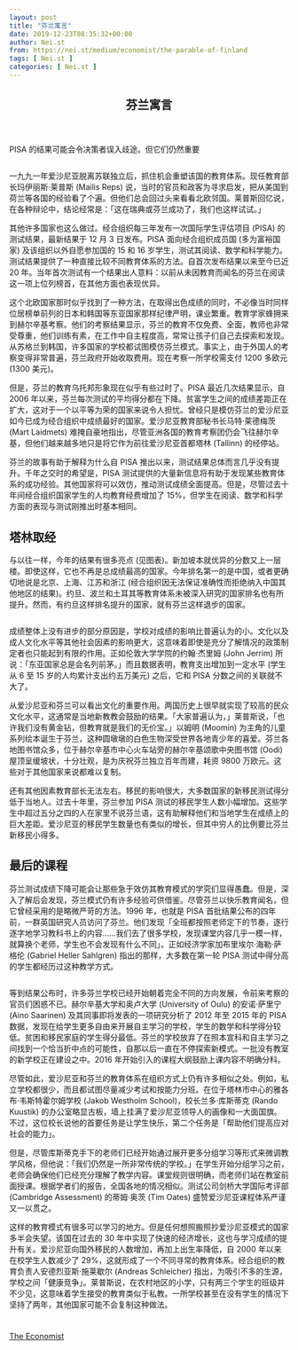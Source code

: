 ```yaml
---
layout: post
title: "芬兰寓言"
date: 2019-12-23T08:35:32+00:00
author: Nei.st
from: https://nei.st/medium/economist/the-parable-of-finland
tags: [ Nei.st ]
categories: [ Nei.st ]
---
```


<article class="post-12084 post type-post status-publish format-standard hentry category-economist" id="post-12084">
 <header class="page-header medium Archives">
  <div class="page-header__image">
  </div>
  <div class="page-header__content">
   <h1 class="page-title text-align-center">
    芬兰寓言
   </h1>
  </div>
 </header>
 <div class="entry-content aesop-entry-content" id="post-12084-content">
  <link as="font" crossorigin="anonymous" href="//cdn.jsdelivr.net/gh/0nd1jyU39XQ/_/glyph/font-face/0uIzqoZjSuJfvSBnvgXTcApMtcVhMcpr.woff" rel="preload" type="font/woff"/>
  <link as="font" crossorigin="anonymous" href="//cdn.jsdelivr.net/gh/0nd1jyU39XQ/_/glyph/font-face/1sTnSLZWDKucPX6SAk.woff" rel="preload" type="font/woff"/>
  <p class="blog-post__description">
   PISA 的结果可能会令决策者误入歧途。但它们仍然重要
  </p>
  <span id="more-12084">
  </span>
  <div class="navigation__primary-inner">
   <a class="economist__link-logo" href="//nei.st/medium/economist">
   </a>
  </div>
  <div class="container img component-image">
   <div class="aspectRatioPlaceholder">
    <div class="progressiveMedia" data-height="720" data-width="1280">
     <img alt="" class="progressiveMedia-image" data-src="https://cdn.jsdelivr.net/gh/0nd1jyU39XQ/_/img/1/e52bf525gy1g9yiulpdvaj20zk0k0wl5.jpg" src="https://cdn.jsdelivr.net/gh/0nd1jyU39XQ/_/img/1/e52bf525gy1g9yiulpdvaj20zk0k0wl5.jpg"/>
    </div>
   </div>
  </div>
  <p>
   一九九一年爱沙尼亚脱离苏联独立后，抓住机会重塑该国的教育体系。现任教育部长玛伊丽斯·莱普斯 (Mailis Reps) 说，当时的官员和政客为寻求启发，把从美国到荷兰等各国的经验看了个遍。但他们总会回过头来看看北欧邻国。莱普斯回忆说，在各种辩论中，结论经常是：「这在瑞典或芬兰成功了，我们也这样试试。」
  </p>
  <p>
   其他许多国家也这么做过。经合组织每三年发布一次国际学生评估项目 (PISA) 的测试结果，最新结果于 12 月 3 日发布。PISA 面向经合组织成员国 (多为富裕国家) 及该组织以外自愿参加国的 15 和 16 岁学生，测试其阅读、数学和科学能力。测试结果提供了一种直接比较不同教育体系的方法。自首次发布结果以来至今已近 20 年。当年首次测试有一个结果出人意料：以前从未因教育而闻名的芬兰在阅读这一项上位列榜首，在其他方面也表现优异。
  </p>
  <p>
   这个北欧国家那时似乎找到了一种方法，在取得出色成绩的同时，不必像当时同样位居榜单前列的日本和韩国等东亚国家那样纪律严明，课业繁重。教育学家蜂拥来到赫尔辛基考察。他们的考察结果显示，芬兰的教育不仅免费、全面，教师也非常受尊重，他们训练有素，在工作中自主程度高，常常让孩子们自己去探索和发现。从苏格兰到韩国，许多国家的学校都试图模仿芬兰模式。事实上，由于外国人的考察变得非常普遍，芬兰政府开始收取费用。现在考察一所学校需支付 1200 多欧元 (1300 美元)。
  </p>
  <p>
   但是，芬兰的教育乌托邦形象现在似乎有些过时了。PISA 最近几次结果显示，自 2006 年以来，芬兰每次测试的平均得分都在下降。贫富学生之间的成绩差距正在扩大，这对于一个以平等为荣的国家来说令人担忧。曾经只是模仿芬兰的爱沙尼亚如今已成为经合组织中成绩最好的国家。爱沙尼亚教育部秘书长马特·莱德梅茨 (Mart Laidmets) 难掩自豪地指出，尽管亚洲各国的教育考察团仍会飞往赫尔辛基，但他们越来越多地只是将它作为前往爱沙尼亚首都塔林 (Tallinn) 的经停站。
  </p>
  <p>
   芬兰的故事有助于解释为什么自 PISA 推出以来，测试结果总体而言几乎没有提升。千年之交时的希望是，PISA 测试提供的大量新信息将有助于发现某些教育体系的成功经验。其他国家将可以效仿，推动测试成绩全面提高。但是，尽管过去十年间经合组织国家学生的人均教育经费增加了 15%，但学生在阅读、数学和科学方面的表现与测试刚推出时基本相同。
  </p>
  <div class="code-block code-block-1" style="margin: 8px 0; clear: both;">
   <div class="container ads_KbHEVhh8Rw">
    <div class="card card--blog post-sidebar">
     <div class="card-body">
      <div class="logo_ngcontent-kty-0">
      </div>
      <div class="iframe-blocker U6XAMK63Vh00WqvF2BacIQ">
       <div class="background-h60B">
       </div>
       <div class="WumZiPCS4MeMw4pxQ">
       </div>
      </div>
     </div>
     <div class="card-footer">
      <div class="card-footer-wrapper" layout="row bottom-left">
      </div>
     </div>
    </div>
   </div>
  </div>
  <h2>
   塔林取经
  </h2>
  <p>
   与以往一样，今年的结果有很多亮点 (见图表)。新加坡本就优异的分数又上一层楼。即使这样，它也不再是总成绩最高的国家。今年排名第一的是中国，或者更确切地说是北京、上海、江苏和浙江 (经合组织因无法保证准确性而拒绝纳入中国其他地区的结果)。约旦、波兰和土耳其等教育体系未被深入研究的国家排名也有所提升。然而，有约旦这样排名提升的国家，就有芬兰这样退步的国家。
  </p>
  <div class="container img">
   <div class="aspectRatioPlaceholder">
    <div class="progressiveMedia" data-height="865" data-width="1280">
     <img alt="" class="progressiveMedia-image lazyload" data-src="https://cdn.jsdelivr.net/gh/0nd1jyU39XQ/_/img/1/e52bf525gy1g9yiy7ngvjj20zk0o1dq4.jpg" id="zoom-default" src="https://cdn.jsdelivr.net/gh/0nd1jyU39XQ/_/img/1/e52bf525gy1g9yiy7ngvjj20zk0o1dq4.jpg"/>
    </div>
   </div>
  </div>
  <p>
   成绩整体上没有进步的部分原因是，学校对成绩的影响比普遍认为的小。文化以及成人文化水平等其他社会因素的影响更大，这意味着即使是充分了解情况的政策制定者也只能起到有限的作用。正如伦敦大学学院的约翰·杰里姆 (John Jerrim) 所说：「东亚国家总是会名列前茅。」而且数据表明，教育支出增加到一定水平 (学生从 6 至 15 岁的人均累计支出约五万美元) 之后，它和 PISA 分数之间的关联就不大了。
  </p>
  <p>
   从爱沙尼亚和芬兰可以看出文化的重要作用。两国历史上很早就实现了较高的民众文化水平，这通常是当地新教教会鼓励的结果。「大家普遍认为，」莱普斯说，「也许我们没有黄金钻，但教育就是我们的无价宝。」以姆明 (Moomin) 为主角的儿童系列绘本诞生于芬兰，这种圆墩墩的白色生物深受世界各地青少年的喜爱。芬兰各地图书馆众多，位于赫尔辛基市中心火车站旁的赫尔辛基颂歌中央图书馆 (Oodi) 屋顶呈缓坡状，十分壮观，是为庆祝芬兰独立百年而建，耗资 9800 万欧元。这些对于其他国家来说都难以复制。
  </p>
  <p>
   还有其他因素教育部长无法左右。移民的影响很大，大多数国家的新移民测试得分低于当地人。过去十年里，芬兰参加 PISA 测试的移民学生人数小幅增加。这些学生中超过五分之四的人在家里不说芬兰语，这有助解释他们和当地学生在成绩上的巨大差距。爱沙尼亚的移民学生数量也有类似的增长，但其中穷人的比例要比芬兰新移民小得多。
  </p>
  <h2>
   最后的课程
  </h2>
  <p>
   芬兰测试成绩下降可能会让那些急于效仿其教育模式的学究们显得愚蠢。但是，深入了解后会发现，芬兰模式仍有许多经验可供借鉴。尽管芬兰以快乐教育闻名，但它曾经采用的是略微严苛的方法。1996 年，也就是 PISA 首批结果公布的四年前，一群英国研究人员访问了芬兰。他们发现「全班都按照老师定下的节奏，逐行逐字地学习教科书上的内容……我们去了很多学校，发现课堂内容几乎一模一样，就算换个老师，学生也不会发现有什么不同」。正如经济学家加布里埃尔·海勒·萨格伦 (Gabriel Heller Sahlgren) 指出的那样，大多数在第一轮 PISA 测试中得分高的学生都经历过这种教学方式。
  </p>
  <div class="container img">
   <figure class="image-rightalign">
    <div class="aspectRatioPlaceholder">
     <div class="progressiveMedia" data-height="630" data-width="608">
      <img alt="" class="progressiveMedia-image lazyload" data-src="https://cdn.jsdelivr.net/gh/0nd1jyU39XQ/_/img/1/e52bf525gy1g9yix3lxc2j20gw0hiwfn.jpg" src="https://cdn.jsdelivr.net/gh/0nd1jyU39XQ/_/img/1/e52bf525gy1g9yix3lxc2j20gw0hiwfn.jpg"/>
     </div>
    </div>
   </figure>
  </div>
  <p>
   等到结果公布时，许多芬兰学校已经开始朝着完全不同的方向发展，令前来考察的官员们困惑不已。赫尔辛基大学和奥卢大学 (University of Oulu) 的安诺·萨里宁 (Aino Saarinen) 及其同事即将发表的一项研究分析了 2012 年至 2015 年的 PISA 数据，发现在给学生更多自由来开展自主学习的学校，学生的数学和科学得分较低。贫困和移民家庭的学生得分最低。芬兰的学校放弃了在照本宣科和自主学习之间找到一个恰当折中点的可能性，自那以后一直在不停探索新模式。一批没有教室的新学校正在建设之中。2016 年开始引入的课程大纲鼓励上课内容不明确分科。
  </p>
  <div class="code-block code-block-1" style="margin: 8px 0; clear: both;">
   <div class="container ads_KbHEVhh8Rw">
    <div class="card card--blog post-sidebar">
     <div class="card-body">
      <div class="logo_ngcontent-kty-0">
      </div>
      <div class="iframe-blocker U6XAMK63Vh00WqvF2BacIQ">
       <div class="background-h60B">
       </div>
       <div class="WumZiPCS4MeMw4pxQ">
       </div>
      </div>
     </div>
     <div class="card-footer">
      <div class="card-footer-wrapper" layout="row bottom-left">
      </div>
     </div>
    </div>
   </div>
  </div>
  <p>
   尽管如此，爱沙尼亚和芬兰的教育体系在组织方式上仍有许多相似之处。例如，私立学校都很少，而且都试图尽量减少考试和按能力分班。在位于塔林市中心的雅各布·韦斯特霍尔姆学校 (Jakob Westholm School)，校长兰多·库斯蒂克 (Rando Kuustik) 的办公室略显古板，墙上挂满了爱沙尼亚领导人的画像和一大面国旗。不过，这位校长说他的首要任务是让学生快乐，第二个任务是「帮助他们提高应对社会的能力」。
  </p>
  <p>
   但是，尽管库斯蒂克手下的老师们已经开始通过展开更多分组学习等形式来微调教学风格，但他说：「我们仍然是一所非常传统的学校。」在学生开始分组学习之前，老师会确保他们已经充分理解了教学内容。课堂规则很明确，而老师们站在教室前面授课。根据学者们的报告，全国各地的情况相似。测试公司剑桥大学国际考评部 (Cambridge Assessment) 的蒂姆·奥茨 (Tim Oates) 盛赞爱沙尼亚课程体系严谨又一以贯之。
  </p>
  <p>
   这样的教育模式有很多可以学习的地方。但是任何想照搬照抄爱沙尼亚模式的国家多半会失望。该国在过去的 30 年中实现了快速的经济增长，这也与学习成绩的提升有关。爱沙尼亚向国外移民的人数增加，再加上出生率降低，自 2000 年以来在校学生人数减少了 29%，这就形成了一个不同寻常的教育体系。经合组织的教育负责人安德烈亚斯·施莱歇尔 (Andreas Schleicher) 指出，为吸引不多的生源，学校之间「健康竞争」。莱普斯说，在农村地区的小学，只有两三个学生的班级并不少见，这意味着学生接受的教育类似于私教。一所学校甚至在没有学生的情况下坚持了两年，其他国家可能不会复制这种做法。
  </p>
  <div class="container ag ah">
   <div class="fe n el">
    <a class="dt du bn bo bp bq br bs bt bu dv dw bx by dx dy" href="https://nei.st/medium/economist?source=https://www.economist.com/international/2019/12/05/pisa-results-can-lead-policymakers-astray">
     <div class="c ff fg ag ah fh el fi fj ce fk fl fm fn fo fp fq fr fs ft fu">
      <div class="bs em en eo ep eq fv ah fw fg ag bm eu fx q fy fz p ac">
      </div>
     </div>
    </a>
   </div>
  </div>
  <div class="code-block code-block-2" style="margin: 8px 0; clear: both;">
   <br/>
   <div class="container ads_KbHEVhh8Rw">
    <div class="card card--blog post-sidebar">
     <div class="card-body">
      <div class="logo_ngcontent-kty-0">
      </div>
      <div class="iframe-blocker U6XAMK63Vh00WqvF2BacIQ">
       <div class="background-h60B">
       </div>
       <div class="WumZiPCS4MeMw4pxQ">
       </div>
      </div>
     </div>
     <div class="card-footer">
      <div class="card-footer-wrapper" layout="row bottom-left">
      </div>
     </div>
    </div>
   </div>
  </div>
 </div>
 <footer class="entry-footer">
  <div class="categories icon-link">
   <a href="https://nei.st/category/medium/economist" rel="category tag">
    The Economist
   </a>
  </div>
 </footer>
</article>

